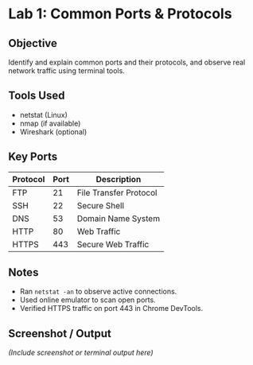 # Lab 1: Common Ports & Protocols

## Objective
Identify and explain common ports and their protocols, and observe real network traffic using terminal tools.

## Tools Used
- netstat (Linux)
- nmap (if available)
- Wireshark (optional)

## Key Ports

| Protocol | Port | Description             |
|----------|------|-------------------------|
| FTP      | 21   | File Transfer Protocol  |
| SSH      | 22   | Secure Shell            |
| DNS      | 53   | Domain Name System      |
| HTTP     | 80   | Web Traffic             |
| HTTPS    | 443  | Secure Web Traffic      |

## Notes
- Ran `netstat -an` to observe active connections.
- Used online emulator to scan open ports.
- Verified HTTPS traffic on port 443 in Chrome DevTools.

## Screenshot / Output
*(Include screenshot or terminal output here)*
